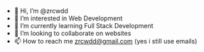 - 👋 Hi, I’m @zrcwdd
- 👀 I’m interested in Web Development
- 🌱 I’m currently learning Full Stack Development
- 💞️ I’m looking to collaborate on websites 
- 📫 How to reach me zrcwdd@gmail.com (yes i still use emails)

<!---
zrcwdd/zrcwdd is a ✨ special ✨ repository because its `README.md` (this file) appears on your GitHub profile.
You can click the Preview link to take a look at your changes.
--->
